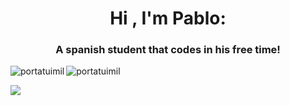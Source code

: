 <h1 align='center'>Hi , I'm Pablo:</h1>
<h3 align='center' >A spanish student that codes in his free time!</h3>

<p><img align="left" src="https://github-readme-stats.vercel.app/api?username=portaTuimil&theme=dark&show_icons=true&hide_border=true&count_private=true" alt="portatuimil" /></p>
<p><img align="center" src="https://github-readme-stats.vercel.app/api/top-langs/?username=portaTuimil&theme=dark&show_icons=true&hide_border=true&layout=compact" alt="portatuimil" /></p>

<a href="https://visitcount.itsvg.in"> <img src="https://visitcount.itsvg.in/api?id=portaTuimil&label=Profile%20Views&color=12&icon=2&pretty=false" /> </a>

<!--<p><img align="right" src="https://github-readme-streak-stats.herokuapp.com/?user=portaTuimil&theme=dark&hide_border=true" alt="portatuimil" /></p>-->
